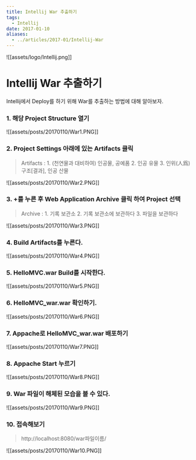 ```yaml
---
title: Intellij War 추출하기
tags:
  - Intellij
date: 2017-01-10
aliases: 
  - ../articles/2017-01/Intellij-War
---
```


![[assets/logo/Intellij.png]]

# **Intellij War 추출하기**

Intellij에서 Deploy를 하기 위해 War를 추출하는 방법에 대해 알아보자.

### 1. 해당 Project Structure 열기

![[assets/posts/20170110/War1.PNG]]

### 2. Project Settings 아래에 있는 Artifacts 클릭

> Artifacts : 1. (천연물과 대비하여) 인공물, 공예품   2. 인공 유물   3. 인위(人爲) 구조[결과], 인공 산물

![[assets/posts/20170110/War2.PNG]]

### 3. +를 누른 후 Web Application Archive 클릭 하여 Project 선택

> Archive : 1. 기록 보관소   2. 기록 보관소에 보관하다   3. 파일을 보관하다

![[assets/posts/20170110/War3.PNG]]

### 4. Build Artifacts를 누른다.

![[assets/posts/20170110/War4.PNG]]

### 5. HelloMVC.war Build를 시작한다.

![[assets/posts/20170110/War5.PNG]]

### 6. HelloMVC_war.war 확인하기.

![[assets/posts/20170110/War6.PNG]]

### 7. Appache로 HelloMVC_war.war 배포하기

![[assets/posts/20170110/War7.PNG]]

### 8. Appache Start 누르기

![[assets/posts/20170110/War8.PNG]]

### 9. War 파일이 해체된 모습을 볼 수 있다.

![[assets/posts/20170110/War9.PNG]]

### 10. 접속해보기

> http://localhost:8080/war파일이름/

![[assets/posts/20170110/War10.PNG]]
